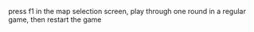 press f1 in the map selection screen, play through one round in a regular game, then restart the game
